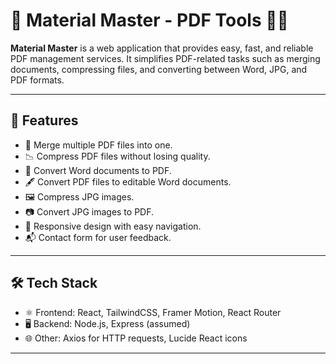 # 🎉 Material Master - PDF Tools 📄✨

**Material Master** is a web application that provides easy, fast, and reliable PDF management services. It simplifies PDF-related tasks such as merging documents, compressing files, and converting between Word, JPG, and PDF formats.

---
## 🚀 Features

- 🔗 Merge multiple PDF files into one.
- 📉 Compress PDF files without losing quality.
- 📝 Convert Word documents to PDF.
- 🖋️ Convert PDF files to editable Word documents.
- 🖼️ Compress JPG images.
- 📷 Convert JPG images to PDF.
- 📱 Responsive design with easy navigation.
- 📬 Contact form for user feedback.

---
## 🛠️ Tech Stack

- ⚛️ Frontend: React, TailwindCSS, Framer Motion, React Router
- 🖥️ Backend: Node.js, Express (assumed)
- 🌐 Other: Axios for HTTP requests, Lucide React icons
---

